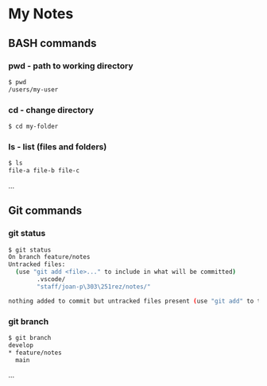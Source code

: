 # My Notes

## BASH commands

### pwd - path to working directory

```sh
$ pwd
/users/my-user
```

### cd - change directory

```sh
$ cd my-folder
```

### ls - list (files and folders)

```sh
$ ls
file-a file-b file-c
```

...

## Git commands

### git status

```sh
$ git status
On branch feature/notes
Untracked files:
  (use "git add <file>..." to include in what will be committed)
        .vscode/
        "staff/joan-p\303\251rez/notes/"

nothing added to commit but untracked files present (use "git add" to track)
```

### git branch

```sh
$ git branch
develop
* feature/notes
  main
```

...
